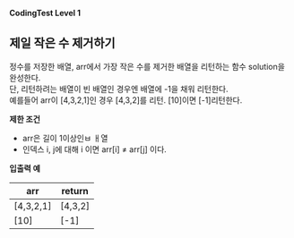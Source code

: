 __CodingTest Level 1__

## 제일 작은 수 제거하기

정수를 저장한 배열, arr에서 가장 작은 수를 제거한 배열을 리턴하는 함수 solution을 완성한다.<br>
단, 리턴하려는 배열이 빈 배열인 경우엔 배열에 -1을 채워 리턴한다.<br>
예를들어 arr이 [4,3,2,1]인 경우 [4,3,2]를 리턴. [10]이면 [-1]리턴한다.

**제한 조건**
- arr은 길이 1이상인ㅂ ㅐ열
- 인덱스 i, j에 대해 i 이면 arr[i] ≠ arr[j] 이다.

**입출력 예**

|arr|return|
|---|---|
|[4,3,2,1]|[4,3,2]|
|[10]|[-1]|

